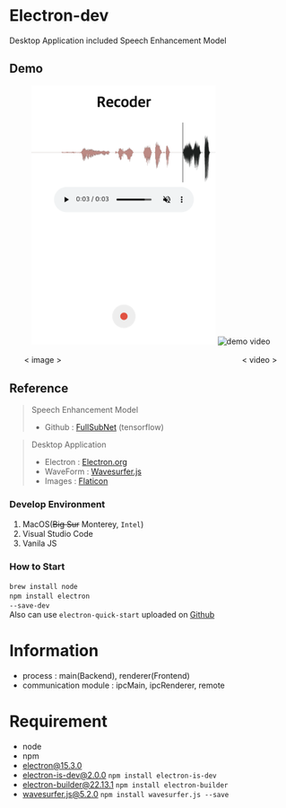 # Electron-dev
Desktop Application included Speech Enhancement Model<br>

## Demo
<p align="center">
    <img src="./assets/images/demo4.png" alt="demo image" width="329px">
    <img src="./assets/images/demo_gif.gif" alt="demo video" width="320px">
</p>
<p align="center">
    < image >　　　　　　　　　　　　　　　　　　　　　　　< video >
</p>

## Reference
> Speech Enhancement Model<br>
> - Github : <a href="https://github.com/haoxiangsnr/FullSubNet" target="_blank">FullSubNet</a> (tensorflow)<br> 

> Desktop Application<br>
> - Electron : <a href="https://www.electronjs.org" target="_blank">Electron.org</a><br>
> - WaveForm : <a href="https://wavesurfer-js.org/" target="_black">Wavesurfer.js</a>
> - Images : <a href="https://www.flaticon.com/" target="_blank">Flaticon</a>

### Develop Environment
1. MacOS(~~Big Sur~~ Monterey, <code>Intel</code>)
2. Visual Studio Code
3. Vanila JS

### How to Start
<code>brew install node</code><br>
<code>npm install electron --save-dev</code><br>
Also can use <code>electron-quick-start</code> uploaded on <a href="https://github.com/electron/electron-quick-start" target="_blank">Github</a>

# Information
- process : main(Backend), renderer(Frontend)
- communication module : ipcMain, ipcRenderer, remote

# Requirement
- node
- npm
- electron@15.3.0
- electron-is-dev@2.0.0 <code>npm install electron-is-dev</code>
- electron-builder@22.13.1 <code>npm install electron-builder</code>
- wavesurfer.js@5.2.0 <code>npm install wavesurfer.js --save</code>